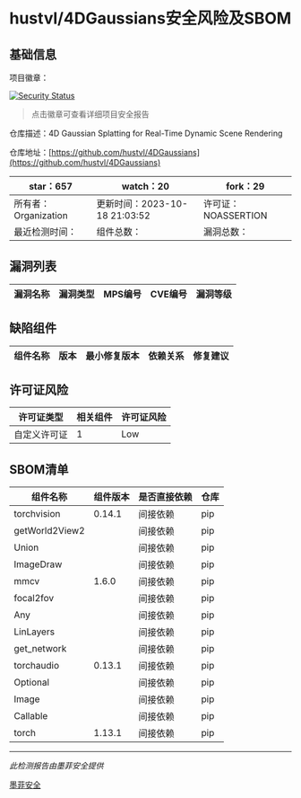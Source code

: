 # hustvl/4DGaussians安全风险及SBOM

## 基础信息

项目徽章：

[![Security Status](https://www.murphysec.com/platform3/v31/badge/1714711634500173824.svg)](https://www.murphysec.com/console/report/1713986344190787584/1714711634500173824)

> 点击徽章可查看详细项目安全报告

仓库描述：4D Gaussian Splatting for Real-Time Dynamic Scene Rendering

仓库地址：[https://github.com/hustvl/4DGaussians](https://github.com/hustvl/4DGaussians)

| star：657 | watch：20 | fork：29 |
| ----------- | -------------- | ------------ |
| 所有者：Organization | 更新时间：2023-10-18 21:03:52 | 许可证：NOASSERTION |
| 最近检测时间： | 组件总数： | 漏洞总数： |




## 漏洞列表

| 漏洞名称 | 漏洞类型 | MPS编号 | CVE编号 | 漏洞等级 |
| ------- | ------ | ------- | ------ | ----- |





## 缺陷组件

| 组件名称 | 版本 | 最小修复版本 | 依赖关系 | 修复建议 |
| -------- | ---- | ------------ | -------- | -------- |





## 许可证风险

| 许可证类型 | 相关组件 | 许可证风险 |
| ---------- | -------- | ---------- |
|自定义许可证|1|Low|




## SBOM清单

| 组件名称 | 组件版本 | 是否直接依赖 | 仓库 |
| -------- | -------- | ------------ | ---- |
|torchvision|0.14.1|间接依赖|pip|
|getWorld2View2||间接依赖|pip|
|Union||间接依赖|pip|
|ImageDraw||间接依赖|pip|
|mmcv|1.6.0|间接依赖|pip|
|focal2fov||间接依赖|pip|
|Any||间接依赖|pip|
|LinLayers||间接依赖|pip|
|get_network||间接依赖|pip|
|torchaudio|0.13.1|间接依赖|pip|
|Optional||间接依赖|pip|
|Image||间接依赖|pip|
|Callable||间接依赖|pip|
|torch|1.13.1|间接依赖|pip|


------

*此检测报告由墨菲安全提供*

[墨菲安全](www.murphysec.com)